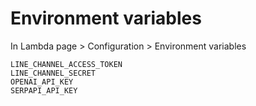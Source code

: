 # Environment variables 
In Lambda page > Configuration > Environment variables
```
LINE_CHANNEL_ACCESS_TOKEN
LINE_CHANNEL_SECRET
OPENAI_API_KEY
SERPAPI_API_KEY
```
